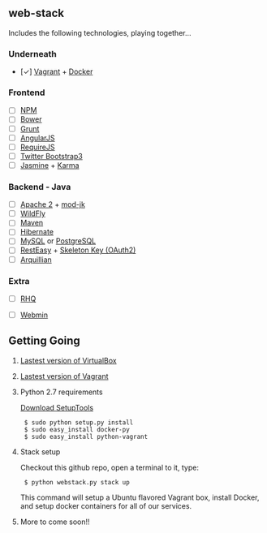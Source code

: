 ## web-stack

Includes the following technologies, playing together...

### Underneath
  - [✓] [Vagrant](http://www.vagrantup.com/) + [Docker](https://github.com/dotcloud/docker)

### Frontend
  - [ ] [NPM](https://npmjs.org/)
  - [ ] [Bower](http://bower.io/)
  - [ ] [Grunt](http://gruntjs.com/)
  - [ ] [AngularJS](http://angularjs.org/)
  - [ ] [RequireJS](http://requirejs.org/)
  - [ ] [Twitter Bootstrap3](http://getbootstrap.com/)
  - [ ] [Jasmine](http://pivotal.github.io/jasmine/) + [Karma](http://karma-runner.github.io)

### Backend - Java
  - [ ] [Apache 2](http://www.apache.org/) + [mod-jk](http://tomcat.apache.org/connectors-doc/)
  - [ ] [WildFly](https://www.wildfly.org)
  - [ ] [Maven](http://maven.apache.org/)
  - [ ] [Hibernate](http://www.hibernate.org/)
  - [ ] [MySQL](http://www.mysql.com/) or [PostgreSQL](http://www.postgresql.org/)
  - [ ] [RestEasy](http://www.jboss.org/resteasy) + [Skeleton Key (OAuth2)](http://docs.jboss.org/resteasy/docs/3.0-beta-2/userguide/html/oauth2.html)
  - [ ] [Arquillian](http://arquillian.org/)

### Extra
  - [ ] [RHQ](http://www.jboss.org/rhq)
  - [ ] [Webmin](http://www.webmin.com/)


Getting Going
----------------
1. [Lastest version of VirtualBox](https://www.virtualbox.org/)
2. [Lastest version of Vagrant](http://downloads.vagrantup.com/)
3. Python 2.7 requirements

    [Download SetupTools](https://pypi.python.org/pypi/setuptools)
        
        $ sudo python setup.py install    
        $ sudo easy_install docker-py
        $ sudo easy_install python-vagrant

3. Stack setup

    Checkout this github repo, open a terminal to it, type:

        $ python webstack.py stack up

    This command will setup a Ubuntu flavored Vagrant box, install Docker, and setup docker containers for all of our services.

4. More to come soon!!